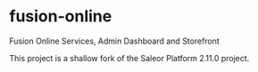 # fusion-online
Fusion Online Services, Admin Dashboard and Storefront

This project is a shallow fork of the Saleor Platform 2.11.0 project.
